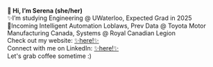 <b>👋 Hi, I’m Serena (she/her)</b>
<br>
✨I’m studying Engineering @ UWaterloo, Expected Grad in 2025
<br>
🚗Incoming Intelligent Automation Loblaws, Prev Data @ Toyota Motor Manufacturing Canada, Systems @ Royal Canadian Legion
<br>
Check out my website: <a href="https://serenapang.com"> ✨here!✨</a>
<br>
Connect with me on LinkedIn: <a href="www.linkedin.com/in/serenapang"> ✨here!✨</a>
<br>
Let's grab coffee sometime :)
